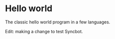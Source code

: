 # Hello world

The classic hello world program in a few languages.

Edit: making a change to test Syncbot.
